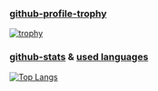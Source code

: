 

<!--
**reo777/reo777** is a ✨ _special_ ✨ repository because its `README.md` (this file) appears on your GitHub profile.
Here are some ideas to get you started:

- 🔭 I’m currently working on ...
- 🌱 I’m currently learning ...
- 👯 I’m looking to collaborate on ...
- 🤔 I’m looking for help with ...
- 💬 Ask me about ...
- 📫 How to reach me: ...
- 😄 Pronouns: ...
- ⚡ Fun fact: ...
-->
### [github-profile-trophy](https://github.com/ryo-ma/github-profile-trophy)
[![trophy](https://github-profile-trophy.vercel.app/?username=reo777)](https://github.com/ryo-ma/github-profile-trophy)

### [github-stats](https://github.com/anuraghazra/github-readme-stats) & [used languages](https://github.com/anuraghazra/github-readme-stats)

[![Top Langs](https://github-readme-stats.vercel.app/api/top-langs/?username=reo777&theme=nightowl)](https://github.com/anuraghazra/github-readme-stats)





